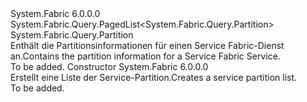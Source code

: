 <Type Name="ServicePartitionList" FullName="System.Fabric.Query.ServicePartitionList">
  <TypeSignature Language="C#" Value="public sealed class ServicePartitionList : System.Fabric.Query.PagedList&lt;System.Fabric.Query.Partition&gt;" />
  <TypeSignature Language="ILAsm" Value=".class public auto ansi sealed beforefieldinit ServicePartitionList extends System.Fabric.Query.PagedList`1&lt;class System.Fabric.Query.Partition&gt;" />
  <TypeSignature Language="DocId" Value="T:System.Fabric.Query.ServicePartitionList" />
  <TypeSignature Language="VB.NET" Value="Public NotInheritable Class ServicePartitionList&#xA;Inherits PagedList(Of Partition)" />
  <TypeSignature Language="F#" Value="type ServicePartitionList = class&#xA;    inherit PagedList&lt;Partition&gt;" />
  <AssemblyInfo>
    <AssemblyName>System.Fabric</AssemblyName>
    <AssemblyVersion>6.0.0.0</AssemblyVersion>
  </AssemblyInfo>
  <Base>
    <BaseTypeName>System.Fabric.Query.PagedList&lt;System.Fabric.Query.Partition&gt;</BaseTypeName>
    <BaseTypeArguments>
      <BaseTypeArgument TypeParamName="T">System.Fabric.Query.Partition</BaseTypeArgument>
    </BaseTypeArguments>
  </Base>
  <Interfaces />
  <Docs>
    <summary>
      <para><span data-ttu-id="4cae8-101">Enthält die Partitionsinformationen für einen Service Fabric-Dienst an.</span><span class="sxs-lookup"><span data-stu-id="4cae8-101">Contains the partition information for a Service Fabric Service.</span></span></para>
    </summary>
    <remarks>To be added.</remarks>
  </Docs>
  <Members>
    <Member MemberName=".ctor">
      <MemberSignature Language="C#" Value="public ServicePartitionList ();" />
      <MemberSignature Language="ILAsm" Value=".method public hidebysig specialname rtspecialname instance void .ctor() cil managed" />
      <MemberSignature Language="DocId" Value="M:System.Fabric.Query.ServicePartitionList.#ctor" />
      <MemberSignature Language="VB.NET" Value="Public Sub New ()" />
      <MemberType>Constructor</MemberType>
      <AssemblyInfo>
        <AssemblyName>System.Fabric</AssemblyName>
        <AssemblyVersion>6.0.0.0</AssemblyVersion>
      </AssemblyInfo>
      <Parameters />
      <Docs>
        <summary>
          <para>
            <span data-ttu-id="4cae8-102">Erstellt eine Liste der Service-Partition.</span><span class="sxs-lookup"><span data-stu-id="4cae8-102">Creates a service partition list.</span></span>
            </para>
        </summary>
        <remarks>To be added.</remarks>
      </Docs>
    </Member>
  </Members>
</Type>